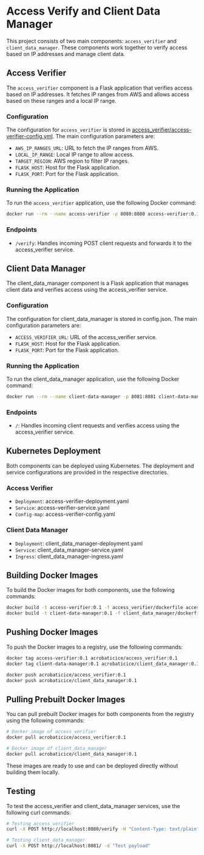 # Access Verify and Client Data Manager

This project consists of two main components: `access_verifier` and `client_data_manager`. These components work together to verify access based on IP addresses and manage client data.

## Access Verifier

The `access_verifier` component is a Flask application that verifies access based on IP addresses. It fetches IP ranges from AWS and allows access based on these ranges and a local IP range.

### Configuration

The configuration for `access_verifier` is stored in [access_verifier/access-verifier-config.yml](access_verifier/access-verifier-config.yml). The main configuration parameters are:

- `AWS_IP_RANGES_URL`: URL to fetch the IP ranges from AWS.
- `LOCAL_IP_RANGE`: Local IP range to allow access.
- `TARGET_REGION`: AWS region to filter IP ranges.
- `FLASK_HOST`: Host for the Flask application.
- `FLASK_PORT`: Port for the Flask application.

### Running the Application

To run the `access_verifier` application, use the following Docker command:

```sh
docker run --rm --name access-verifier -p 8080:8080 access-verifier:0.1
```
### Endpoints

- `/verify`: Handles incoming POST client requests and forwards it to the access_verifier service.


## Client Data Manager

The client_data_manager component is a Flask application that manages client data and verifies access using the access_verifier service.

### Configuration

The configuration for client_data_manager is stored in config.json. The main configuration parameters are:

- `ACCESS_VERIFIER_URL`: URL of the access_verifier service.
- `FLASK_HOST`: Host for the Flask application.
- `FLASK_PORT`: Port for the Flask application.

### Running the Application
To run the client_data_manager application, use the following Docker command:

```sh
docker run --rm --name client-data-manager -p 8081:8081 client-data-manager:0.1
```

### Endpoints

- `/`: Handles incoming client requests and verifies access using the access_verifier service.

## Kubernetes Deployment

Both components can be deployed using Kubernetes. The deployment and service configurations are provided in the respective directories.

### Access Verifier

- `Deployment`: access-verifier-deployment.yaml
- `Service`: access-verifier-service.yaml
- `Config-map`: access-verifier-config.yaml

### Client Data Manager

- `Deployment`: client_data_manager-deployment.yaml
- `Service`: client_data_manager-service.yaml
- `Ingress`: client_data_manager-ingress.yaml

## Building Docker Images

To build the Docker images for both components, use the following commands:

```sh
docker build -t access-verifier:0.1 -f access_verifier/dockerfile access_verifier/
docker build -t client-data-manager:0.1 -f client_data_manager/dockerfile client_data_manager/
```

## Pushing Docker Images

To push the Docker images to a registry, use the following commands:

```sh
docker tag access-verifier:0.1 acrobaticice/access_verifier:0.1
docker tag client-data-manager:0.1 acrobaticice/client_data_manager:0.1

docker push acrobaticice/access_verifier:0.1
docker push acrobaticice/client_data_manager:0.1
```

## Pulling Prebuilt Docker Images

You can pull prebuilt Docker images for both components from the registry using the following commands:

```sh
# Docker image of access_verifier
docker pull acrobaticice/access_verifier:0.1

# Docker image of client_data_manager
docker pull acrobaticice/client_data_manager:0.1
```

These images are ready to use and can be deployed directly without building them locally.

## Testing

To test the access_verifier and client_data_manager services, use the following curl commands:

```sh
# Testing access_verifier
curl -X POST http://localhost:8080/verify -H "Content-Type: text/plain" --data $'Host: localhost:5000\nUser-Agent: curl/7.68.0\nAccept: */*\nX-Forwarded-For: 52.144.218.64/26'

# Testing client_data_manager
curl -X POST http://localhost:8081/ -d "Test payload"
```
